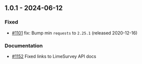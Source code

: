 ## 1.0.1 - 2024-06-12
### Fixed
* [#1101](https://github.com/edgarrmondragon/citric/issues/1101) fix: Bump min `requests` to `2.25.1` (released 2020-12-16)
### Documentation
* [#1152](https://github.com/edgarrmondragon/citric/issues/1152) Fixed links to LimeSurvey API docs